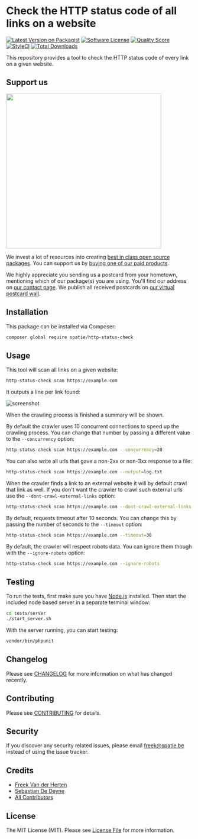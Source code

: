 # Check the HTTP status code of all links on a website

[![Latest Version on Packagist](https://img.shields.io/packagist/v/spatie/http-status-check.svg?style=flat-square)](https://packagist.org/packages/spatie/http-status-check)
[![Software License](https://img.shields.io/badge/license-MIT-brightgreen.svg?style=flat-square)](LICENSE.md)
[![Quality Score](https://img.shields.io/scrutinizer/g/spatie/http-status-check.svg?style=flat-square)](https://scrutinizer-ci.com/g/spatie/http-status-check)
[![StyleCI](https://styleci.io/repos/44727732/shield?branch=master)](https://styleci.io/repos/44727732)
[![Total Downloads](https://img.shields.io/packagist/dt/spatie/http-status-check.svg?style=flat-square)](https://packagist.org/packages/spatie/http-status-check)

This repository provides a tool to check the HTTP status code of every link on a given website.

## Support us

[<img src="https://github-ads.s3.eu-central-1.amazonaws.com/http-status-check.jpg?t=1" width="419px" />](https://spatie.be/github-ad-click/http-status-check)

We invest a lot of resources into creating [best in class open source packages](https://spatie.be/open-source). You can support us by [buying one of our paid products](https://spatie.be/open-source/support-us).

We highly appreciate you sending us a postcard from your hometown, mentioning which of our package(s) you are using. You'll find our address on [our contact page](https://spatie.be/about-us). We publish all received postcards on [our virtual postcard wall](https://spatie.be/open-source/postcards).

## Installation

This package can be installed via Composer:

``` bash
composer global require spatie/http-status-check
```

## Usage

This tool will scan all links on a given website:

```bash
http-status-check scan https://example.com
```

It outputs a line per link found:
 
![screenshot](https://raw.githubusercontent.com/spatie/http-status-check/gh-pages/images/screenshot.png)
 
When the crawling process is finished a summary will be shown.

By default the crawler uses 10 concurrent connections to speed up the crawling process. You can change that number by passing a different value to the `--concurrency` option:

```bash
http-status-check scan https://example.com --concurrency=20
```

You can also write all urls that gave a non-2xx or non-3xx response to a file:

```bash
http-status-check scan https://example.com --output=log.txt
```

When the crawler finds a link to an external website it will by default crawl that link as well. If you don't want the crawler to crawl such external urls use the `--dont-crawl-external-links` option:

```bash
http-status-check scan https://example.com --dont-crawl-external-links
```

By default, requests timeout after 10 seconds. You can change this by passing the number of seconds to the `--timeout` option:

```bash
http-status-check scan https://example.com --timeout=30
```

By default, the crawler will respect robots data. You can ignore them though with the `--ignore-robots` option:

```bash
http-status-check scan https://example.com --ignore-robots
```

## Testing

To run the tests, first make sure you have [Node.js](https://nodejs.org/) installed. Then start the included node based server in a separate terminal window:

```bash
cd tests/server
./start_server.sh
```

With the server running, you can start testing:

```bash
vendor/bin/phpunit
```

## Changelog

Please see [CHANGELOG](CHANGELOG.md) for more information on what has changed recently.

## Contributing

Please see [CONTRIBUTING](CONTRIBUTING.md) for details.

## Security

If you discover any security related issues, please email freek@spatie.be instead of using the issue tracker.

## Credits

- [Freek Van der Herten](https://github.com/freekmurze)
- [Sebastian De Deyne](https://github.com/sebastiandedeyne)
- [All Contributors](../../contributors)

## License

The MIT License (MIT). Please see [License File](LICENSE.md) for more information.
